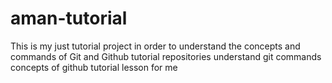 # aman-tutorial
This is my just tutorial project in order to understand the concepts and commands of Git and Github 
tutorial repositories 
understand git commands 
concepts of github 
tutorial lesson for me 
